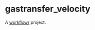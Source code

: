 # gastransfer_velocity

A [workflowr][] project.

[workflowr]: https://github.com/jdblischak/workflowr
